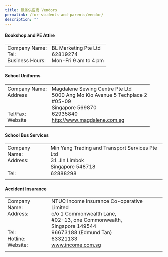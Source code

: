 ```yaml
---
title: 服务供应商 Vendors
permalink: /for-students-and-parents/vendor/
description: ""
---
```

#### **Bookshop and PE Attire**

|||
| -------- | -------- |
| Company Name: <br> Tel: <br>Business Hours:   | BL Marketing Pte Ltd<br>62819274 <br> Mon-Fri 9 am to 4 pm | 
|||

#### **School Uniforms**

|||
| -------- | -------- |
| Company Name: <br> Address  <br> <br> <br>Tel/Fax: <br>Website   | Magdalene Sewing Centre Pte Ltd<br> 5000 Ang Mo Kio Avenue 5 Techplace 2 <br>#05-09<br> Singapore 569870 <br> 62935840 <br> http://www.magdalene.com.sg| 
|||
 
#### **School Bus Services**

||| 
| -------- | -------- |
| Company Name: <br> Address: <br><br>  Tel: <br> |Min Yang Trading and Transport Services Pte Ltd <br> 31 Jln Limbok <br> Singapore 548718 <br> 62888298  | 
|||


#### **Accident Insurance**
	
||| 
| -------- | -------- | 
|Company Name: <br> Address:<br>  <br> <br>  Tel: <br> Hotline: <br> Website: | NTUC Income Insurance Co-operative Limited <br>c/o 1 Commonwealth Lane, <br>#02-13, one Commonwealth, <br>Singapore 149544 <br>96673188 (Edmund Tan) <br> 63321133 <br> www.income.com.sg | 
|||